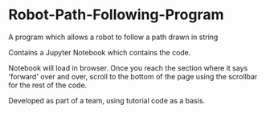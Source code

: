 # Robot-Path-Following-Program
A program which allows a robot to follow a path drawn in string

Contains a Jupyter Notebook which contains the code.

Notebook will load in browser. Once you reach the section where it says 'forward' over and over, scroll to the bottom of the page using the scrollbar for the rest of the code.

Developed as part of a team, using tutorial code as a basis.
